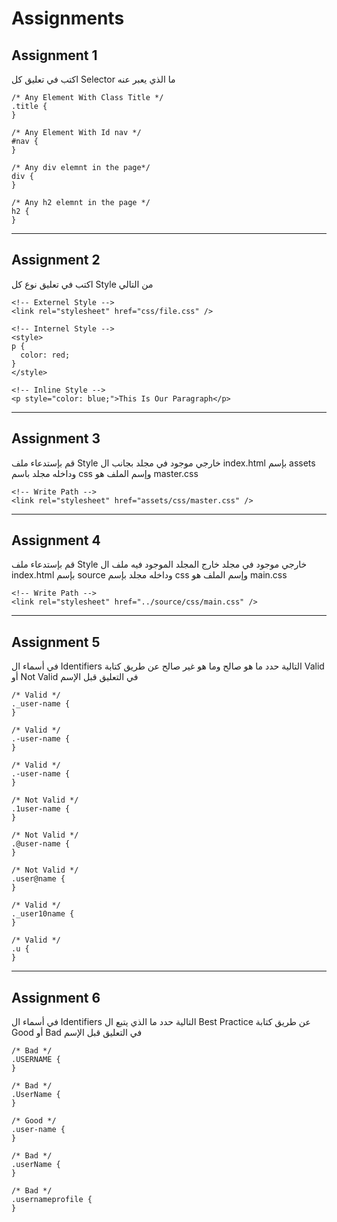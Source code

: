 # Assignments

## Assignment 1

اكتب في تعليق كل Selector ما الذي يعبر عنه

```code
/* Any Element With Class Title */
.title {
}

/* Any Element With Id nav */
#nav {
}

/* Any div elemnt in the page*/
div {
}

/* Any h2 elemnt in the page */
h2 {
}
```
---
## Assignment 2

اكتب في تعليق نوع كل Style من التالي

```code
<!-- Externel Style -->
<link rel="stylesheet" href="css/file.css" />

<!-- Internel Style -->
<style>
p {
  color: red;
}
</style>

<!-- Inline Style -->
<p style="color: blue;">This Is Our Paragraph</p>
```

---

## Assignment 3

قم بإستدعاء ملف Style خارجي موجود في مجلد بجانب ال index.html بإسم assets وداخله مجلد باسم css وإسم الملف هو master.css

```code
<!-- Write Path -->
<link rel="stylesheet" href="assets/css/master.css" />
```

---

## Assignment 4

قم بإستدعاء ملف Style خارجي موجود في مجلد خارج المجلد الموجود فيه ملف ال index.html بإسم source وداخله مجلد بإسم css وإسم الملف هو main.css

```code
<!-- Write Path -->
<link rel="stylesheet" href="../source/css/main.css" />
```

---

## Assignment 5

في أسماء ال Identifiers التالية حدد ما هو صالح وما هو غير صالح عن طريق كتابة Valid أو Not Valid في التعليق قبل الإسم

```code
/* Valid */
._user-name {
}

/* Valid */
.-user-name {
}

/* Valid */
.-user-name {
}

/* Not Valid */
.1user-name {
}

/* Not Valid */
.@user-name {
}

/* Not Valid */
.user@name {
}

/* Valid */
._user10name {
}

/* Valid */
.u {
}
```

---

## Assignment 6

في أسماء ال Identifiers التالية حدد ما الذي يتبع ال Best Practice عن طريق كتابة Good أو Bad في التعليق قبل الإسم

```code
/* Bad */
.USERNAME {
}

/* Bad */
.UserName {
}

/* Good */
.user-name {
}

/* Bad */
.userName {
}

/* Bad */
.usernameprofile {
}
```
